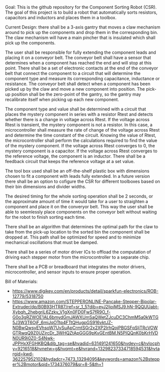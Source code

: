 Goal: This is the github repository for the Component Sorting Robot (CSR). The goal of this project is to build a robot that automatically sorts resistors, capacitors and inductors and places them in a toolbox. 

Current Design: there shall be a 3-axis gantry that moves a claw mechanism around to pick up the components and drop them in the corresponding bin. The claw mechanism will have a main pincher that is insulated which shall pick up the components. 

The user shall be responsible for fully extending the component leads and placing it on a conveyor belt. The conveyor belt shall have a sensor that determines when a component has reached the end and will stop at this point. There shall be a set of electronic contacts at the end of the conveyor belt that connect the component to a circuit that will determine the component type and measure its corresponding capacitance, inductance or resistance. The conveyor belt shall detect when a component has been picked up by the claw and move a new component into position. The pick-up position shall be the zero-point of the gantry, so the gantry may recalibrate itself when picking up each new component. 

The component type and value shall be determined with a circuit that places the mystery component in series with a resistor Rtest and detects whether there is a change in voltage across Rtest. If the voltage across Rtest is transient, the mystery component is not a resistor. In this case, a microcontroller shall measure the rate of change of the voltage across Rtest and determine the time constant of the circuit. Knowing the value of Rtest, the microcontroller shall perform the calculations required to find the value of the mystery component. If the voltage across Rtest converges to 0, the mystery component is a capacitor. If the voltage across Rtest converges to the reference voltage, the component is an inductor. There shall be a feedback circuit that keeps the reference voltage at a set value.

The tool box used shall be an off-the-shelf plastic box with dimensions chosen to fit a component with leads fully extended. In a future version there shall be an option to cofigure the CSR for different toolboxes based on their bin dimensions and divider widths.

The desired timing for the whole sorting operation shall be 2 seconds, or the approximate amount of time it would take for a user to straighten a component and place it on the converyor belt. This way the user shall be able to seemlessly place components on the conveyor belt without waiting for the robot to finish sorting each time. 

There shall be an algorithm that determines the optimal path for the claw to take from the pick-up location to the sorted bin the component shall be dropped at. This path shall be optimized for speed and to minimize mechanical oscillations that must be damped. 

There shall be a series of motor driver ICs to offload the computation of driving each stepper motor from the microcontroller to a separate chip. 

There shall be a PCB or breadboard that integrates the motor drivers, microcontroller, and sensor inputs to ensure proper operation.

Bill of Materials:
- https://www.digikey.com/en/products/detail/sparkfun-electronics/ROB-12779/5318750
- https://www.amazon.com/STEPPERONLINE-Pancake-Stepper-Bipolar-Extruder/dp/B0B93HTR87/ref=sr_1_5?dib=eyJ2IjoiMSJ9.hN-9QQUUabt-Xybqh_2hebgriL6Zzkv_V1gXn0FD0FwS7fR9O_f-G0o3gRZWOE1AL6bmydGmJAWXUmSaQWetZJcuDC3ChmM5a0kWTG5J3W3T6OjF_6miJqOTtp4FTtQHugpGS916vktJZ-N0BwQwsyEVhsoW7UvSuApCrmtSGr2x2XP2IrhQojPBGSFqSljTRcVOWGTRwqQ9Z0UZircDr_3WHQZtApGGG9pKvGEntBM.N5PIQQnK0bKrHVDN0UR9i0Z0-S4Nwk-JPPHxXFGHKBQ&dib_tag=se&hvadid=631491241650&hvdev=c&hvlocphy=9216518&hvnetw=g&hvqmt=e&hvrand=13298237334718594531&hvtargid=kwd-362257952102&hydadcr=7473_13294095&keywords=amazon%2Bstepper%2Bmotor&qid=1734376079&sr=8-5&th=1
